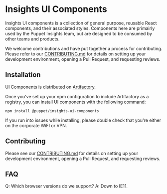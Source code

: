 # Insights UI Components

Insights UI components is a collection of general purpose, reusable React
components, and their associated styles. Components here are primairly used by
the Puppet Insights team, but are designed to be consumed by other teams and
products.

We welcome contributions and have put together a process for contributing.
Please refer to our [CONTRIBUTING.md](CONTRIBUTING.md) for details on
setting up your development environment, opening a Pull Request, and requesting
reviews.

## Installation

UI Components is distributed on [Artifactory](https://confluence.puppetlabs.com/display/SRE/Artifactory+Basics).

Once you've set up your npm configuration to include Artifactory as a registry,
you can install UI components with the following command:

`npm install @puppet/insights-ui-components`

If you run into issues while installing, please double check that you're either
on the corporate WiFI or VPN.

## Contributing

Please see our [CONTRIBUTING.md](CONTRIBUTING.md) for details on
setting up your development environment, opening a Pull Request, and requesting
reviews.

## FAQ

Q: Which browser versions do we support?
A: Down to IE11.
